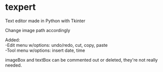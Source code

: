 # texpert
Text editor made in Python with Tkinter  

Change image path accordingly  

Added:  
 -Edit menu w/options: undo/redo, cut, copy, paste  
 -Tool menu w/options: insert date, time    
 
 imageBox and textBox can be commented out or deleted, they're not really needed.
 
 


